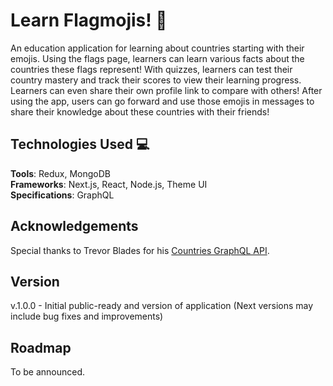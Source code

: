 # Learn Flagmojis! 🏁
An education application for learning about countries starting with their emojis. Using the flags page, learners can learn various facts about the countries these flags represent! With quizzes, learners can test their country mastery and track their scores to view their learning progress. Learners can even share their own profile link to compare with others! After using the app, users can go forward and use those emojis in messages to share their knowledge about these countries with their friends!

## Technologies Used 💻
**Tools**: Redux, MongoDB\
**Frameworks**: Next.js, React, Node.js, Theme UI\
**Specifications**: GraphQL

## Acknowledgements
Special thanks to Trevor Blades for his [Countries GraphQL API](https://github.com/trevorblades/countries).

## Version

v.1.0.0 - Initial public-ready and version of application
(Next versions may include bug fixes and improvements)

## Roadmap
To be announced.

